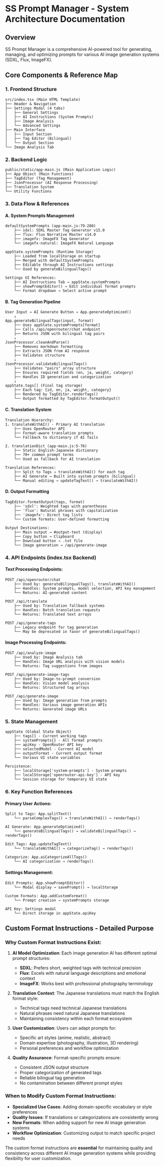 # SS Prompt Manager - System Architecture Documentation

## Overview
SS Prompt Manager is a comprehensive AI-powered tool for generating, managing, and optimizing prompts for various AI image generation systems (SDXL, Flux, ImageFX).

## Core Components & Reference Map

### 1. Frontend Structure
```
src/index.tsx (Main HTML Template)
├── Header & Navigation
├── Settings Modal (4 tabs)
│   ├── General Settings
│   ├── AI Instructions (System Prompts)
│   ├── Image Analysis
│   └── Advanced Settings
├── Main Interface
│   ├── Input Section
│   ├── Tag Editor (Bilingual)
│   └── Output Section
└── Image Analysis Tab
```

### 2. Backend Logic
```
public/static/app-main.js (Main Application Logic)
├── App Object (Main Functions)
├── TagEditor (Tag Management)
├── JsonProcessor (AI Response Processing)
├── Translation System
└── Utility Functions
```

### 3. Data Flow & References

#### A. System Prompts Management
```
defaultSystemPrompts (app-main.js:79-280)
    ├── sdxl: SDXL Master Tag Generator v15.0
    ├── flux: Flux Narrative Master v14.0
    ├── imagefx: ImageFX Tag Generator
    └── imagefx-natural: ImageFX Natural Language
    
appState.systemPrompts (Runtime Storage)
    ├── Loaded from localStorage on startup
    ├── Merged with defaultSystemPrompts
    ├── Editable through AI Instructions settings
    └── Used by generateBilingualTags()

Settings UI References:
    ├── AI Instructions Tab → appState.systemPrompts
    ├── showPromptEditor() → Edit individual format prompts
    └── Format dropdown → Select active prompt
```

#### B. Tag Generation Pipeline
```
User Input → AI Generate Button → App.generateOptimized()
    ↓
App.generateBilingualTags(input, format)
    ├── Uses appState.systemPrompts[format]
    ├── Calls /api/openrouter/chat endpoint
    ├── Returns JSON with bilingual tag pairs
    ↓
JsonProcessor.cleanAndParse()
    ├── Removes markdown formatting
    ├── Extracts JSON from AI response
    ├── Validates structure
    ↓
JsonProcessor.validateBilingualTags()
    ├── Validates "pairs" array structure
    ├── Ensures required fields (en, ja, weight, category)
    ├── Handles ID generation and categorization
    ↓
appState.tags[] (Final tag storage)
    ├── Each tag: {id, en, ja, weight, category}
    ├── Rendered by TagEditor.renderTags()
    └── Output formatted by TagEditor.formatOutput()
```

#### C. Translation System
```
Translation Hierarchy:
1. translateWithAI() - Primary AI translation
    ├── Uses OpenRouter API
    ├── Format-aware translation prompts
    └── Fallback to dictionary if AI fails
    
2. translationDict (app-main.js:5-76)
    ├── Static English-Japanese dictionary
    ├── 70+ common prompt terms
    └── Used as fallback for AI translation

Translation References:
    ├── Split to Tags → translateWithAI() for each tag
    ├── AI Generate → Built into system prompts (bilingual)
    └── Manual editing → updateTagText() → translateWithAI()
```

#### D. Output Formatting
```
TagEditor.formatOutput(tags, format)
    ├── 'sdxl': Weighted tags with parentheses
    ├── 'flux': Natural phrases with capitalization
    ├── 'imagefx': Direct tag lists
    └── Custom formats: User-defined formatting

Output Destinations:
    ├── Main output → #output-text (display)
    ├── Copy button → Clipboard
    ├── Download button → .txt file
    └── Image generation → /api/generate-image
```

### 4. API Endpoints (index.tsx Backend)

#### Text Processing Endpoints:
```
POST /api/openrouter/chat
    ├── Used by: generateBilingualTags(), translateWithAI()
    ├── Handles: System prompts, model selection, API key management
    └── Returns: AI-generated content

POST /api/translate
    ├── Used by: Translation fallback systems
    ├── Handles: Batch translation requests
    └── Returns: Translated text arrays

POST /api/generate-tags
    ├── Legacy endpoint for tag generation
    └── May be deprecated in favor of generateBilingualTags()
```

#### Image Processing Endpoints:
```
POST /api/analyze-image
    ├── Used by: Image Analysis tab
    ├── Handles: Image URL analysis with vision models
    └── Returns: Tag suggestions from images

POST /api/generate-image-tags  
    ├── Used by: Image-to-prompt conversion
    ├── Handles: Vision model analysis
    └── Returns: Structured tag arrays

POST /api/generate-image
    ├── Used by: Image generation from prompts
    ├── Handles: Various image generation APIs
    └── Returns: Generated image URLs
```

### 5. State Management
```
appState (Global State Object)
    ├── tags[] - Current working tags
    ├── systemPrompts{} - All format prompts
    ├── apiKey - OpenRouter API key
    ├── selectedModel - Current AI model
    ├── outputFormat - Current output format
    └── Various UI state variables

Persistence:
    ├── localStorage['system-prompts'] - System prompts
    ├── localStorage['openrouter-api-key'] - API key
    └── Session storage for temporary UI state
```

### 6. Key Function References

#### Primary User Actions:
```
Split to Tags: App.splitText()
    └── parseComplexTags() → translateWithAI() → renderTags()

AI Generate: App.generateOptimized()
    └── generateBilingualTags() → validateBilingualTags() → renderTags()

Edit Tags: App.updateTagText()
    └── translateWithAI() → categorizeTag() → renderTags()

Categorize: App.aiCategorizeAllTags()
    └── AI categorization → renderTags()
```

#### Settings Management:
```
Edit Prompts: App.showPromptEditor()
    └── Modal display → savePrompt() → localStorage

Custom Formats: App.addCustomFormat()
    └── Prompt creation → systemPrompts storage

API Key: Settings modal
    └── Direct storage in appState.apiKey
```

## Custom Format Instructions - Detailed Purpose

### Why Custom Format Instructions Exist:

1. **AI Model Optimization**: Each image generation AI has different optimal prompt structures:
   - **SDXL**: Prefers short, weighted tags with technical precision
   - **Flux**: Excels with natural language descriptions and emotional context
   - **ImageFX**: Works best with professional photography terminology

2. **Translation Context**: The Japanese translations must match the English format style:
   - Technical tags need technical Japanese translations
   - Natural phrases need natural Japanese translations
   - Maintaining consistency within each format ecosystem

3. **User Customization**: Users can adapt prompts for:
   - Specific art styles (anime, realistic, abstract)
   - Domain expertise (photography, illustration, 3D rendering)
   - Personal preferences and workflow optimization

4. **Quality Assurance**: Format-specific prompts ensure:
   - Consistent JSON output structure
   - Proper categorization of generated tags
   - Reliable bilingual tag generation
   - No contamination between different prompt styles

### When to Modify Custom Format Instructions:

- **Specialized Use Cases**: Adding domain-specific vocabulary or style preferences
- **Quality Issues**: If translations or categorizations are consistently wrong
- **New Formats**: When adding support for new AI image generation systems
- **Workflow Optimization**: Customizing output to match specific project needs

The custom format instructions are **essential** for maintaining quality and consistency across different AI image generation systems while providing flexibility for user customization.
